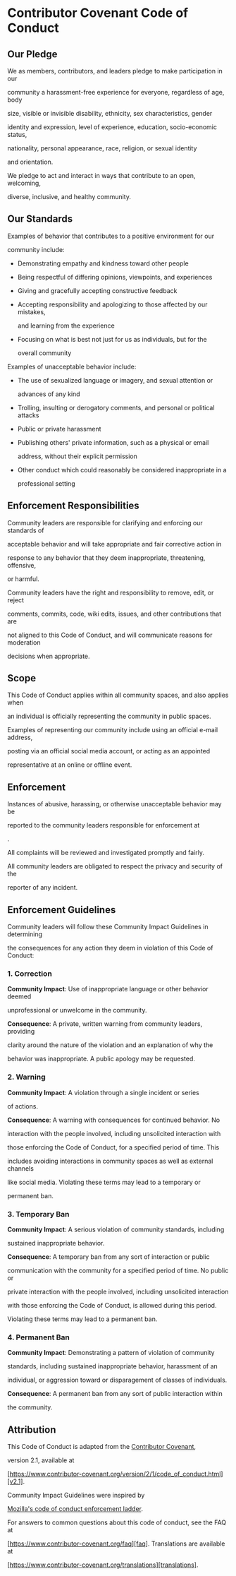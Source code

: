 # Contributor Covenant Code of Conduct

## Our Pledge

We as members, contributors, and leaders pledge to make participation in our

community a harassment-free experience for everyone, regardless of age, body

size, visible or invisible disability, ethnicity, sex characteristics, gender

identity and expression, level of experience, education, socio-economic status,

nationality, personal appearance, race, religion, or sexual identity

and orientation.

We pledge to act and interact in ways that contribute to an open, welcoming,

diverse, inclusive, and healthy community.

## Our Standards

Examples of behavior that contributes to a positive environment for our

community include:

* Demonstrating empathy and kindness toward other people

* Being respectful of differing opinions, viewpoints, and experiences

* Giving and gracefully accepting constructive feedback

* Accepting responsibility and apologizing to those affected by our mistakes,

  and learning from the experience

* Focusing on what is best not just for us as individuals, but for the

  overall community

Examples of unacceptable behavior include:

* The use of sexualized language or imagery, and sexual attention or

  advances of any kind

* Trolling, insulting or derogatory comments, and personal or political attacks

* Public or private harassment

* Publishing others' private information, such as a physical or email

  address, without their explicit permission

* Other conduct which could reasonably be considered inappropriate in a

  professional setting

## Enforcement Responsibilities

Community leaders are responsible for clarifying and enforcing our standards of

acceptable behavior and will take appropriate and fair corrective action in

response to any behavior that they deem inappropriate, threatening, offensive,

or harmful.

Community leaders have the right and responsibility to remove, edit, or reject

comments, commits, code, wiki edits, issues, and other contributions that are

not aligned to this Code of Conduct, and will communicate reasons for moderation

decisions when appropriate.

## Scope

This Code of Conduct applies within all community spaces, and also applies when

an individual is officially representing the community in public spaces.

Examples of representing our community include using an official e-mail address,

posting via an official social media account, or acting as an appointed

representative at an online or offline event.

## Enforcement

Instances of abusive, harassing, or otherwise unacceptable behavior may be

reported to the community leaders responsible for enforcement at

.

All complaints will be reviewed and investigated promptly and fairly.

All community leaders are obligated to respect the privacy and security of the

reporter of any incident.

## Enforcement Guidelines

Community leaders will follow these Community Impact Guidelines in determining

the consequences for any action they deem in violation of this Code of Conduct:

### 1. Correction

**Community Impact**: Use of inappropriate language or other behavior deemed

unprofessional or unwelcome in the community.

**Consequence**: A private, written warning from community leaders, providing

clarity around the nature of the violation and an explanation of why the

behavior was inappropriate. A public apology may be requested.

### 2. Warning

**Community Impact**: A violation through a single incident or series

of actions.

**Consequence**: A warning with consequences for continued behavior. No

interaction with the people involved, including unsolicited interaction with

those enforcing the Code of Conduct, for a specified period of time. This

includes avoiding interactions in community spaces as well as external channels

like social media. Violating these terms may lead to a temporary or

permanent ban.

### 3. Temporary Ban

**Community Impact**: A serious violation of community standards, including

sustained inappropriate behavior.

**Consequence**: A temporary ban from any sort of interaction or public

communication with the community for a specified period of time. No public or

private interaction with the people involved, including unsolicited interaction

with those enforcing the Code of Conduct, is allowed during this period.

Violating these terms may lead to a permanent ban.

### 4. Permanent Ban

**Community Impact**: Demonstrating a pattern of violation of community

standards, including sustained inappropriate behavior,  harassment of an

individual, or aggression toward or disparagement of classes of individuals.

**Consequence**: A permanent ban from any sort of public interaction within

the community.

## Attribution

This Code of Conduct is adapted from the [Contributor Covenant][homepage],

version 2.1, available at

[https://www.contributor-covenant.org/version/2/1/code_of_conduct.html][v2.1].

Community Impact Guidelines were inspired by

[Mozilla's code of conduct enforcement ladder][mozilla coc].

For answers to common questions about this code of conduct, see the FAQ at

[https://www.contributor-covenant.org/faq][faq]. Translations are available at

[https://www.contributor-covenant.org/translations][translations].

[homepage]: https://www.contributor-covenant.org

[v2.1]: https://www.contributor-covenant.org/version/2/1/code_of_conduct.html

[mozilla coc]: https://github.com/mozilla/diversity

[faq]: https://www.contributor-covenant.org/faq

[translations]: https://www.contributor-covenant.org/translations
